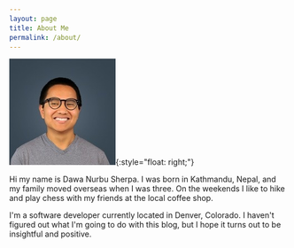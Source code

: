 ```yaml
---
layout: page
title: About Me
permalink: /about/
---
```


![dawa-sherpa](../files/profile_picture.jpg){:style="float: right;"}

Hi my name is Dawa Nurbu Sherpa. I was born in Kathmandu, Nepal, and my family moved overseas when I was three. On the weekends
I like to hike and play chess with my friends at the local coffee shop.

I'm a software developer currently located in Denver, Colorado. I haven't figured out what I'm going to do with this blog,
but I hope it turns out to be insightful and positive.



